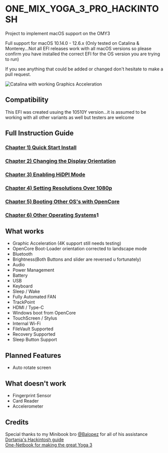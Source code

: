 # ONE_MIX_YOGA_3_PRO_HACKINTOSH
Project to implement macOS support on the OMY3

Full support for macOS 10.14.0 - 12.6.x (Only tested on Catalina & Monterey...Not all EFI releases work with all macOS versions so please confirm you have installed the correct EFI for the OS version you are trying to run)

If you see anything that could be added or changed don't hesitate to make a pull request.

![Catalina with working Graphics Acceleration](/images/Catalina.jpeg)

##
## Compatibility
This EFI was created usuing the 10510Y version...it is assumed to be working with all other variants as well but testers are welcome

## Full Instruction Guide

### [Chapter 1) Quick Start Install](/1-QuickStart.md)
### [Chapter 2) Changing the Display Orientation](/3-Orientation.md)
### [Chapter 3) Enabling HiDPI Mode](/4-HiDPI.md)
### [Chapter 4) Setting Resolutions Over 1080p](/6-1080p&up.md)
### [Chapter 5) Booting Other OS's with OpenCore](/8-OtherOS&OC.md)
### [Chapter 6) Other Operating Systems](/9-OtherOS.md)1


## What works 

- Graphic Acceleration (4K support still needs testing)
- OpenCore Boot-Loader orientation corrected to landscape mode
- Bluetooth
- Brightness(Both Buttons and slider are reversed u fortunately)
- Audio
- Power Management
- Battery 
- USB
- Keyboard
- Sleep / Wake
- Fully Automated FAN
- TrackPoint 
- HDMI / Type-C
- Windows boot from OpenCore
- TouchScreen / Stylus
- Internal Wi-Fi 
- FileVault Supported
- Recovery Supported
- Sleep Button Support

## Planned Features

- Auto rotate screen

## What doesn't work

- Fingerprint Sensor
- Card Reader
- Accelerometer


## Credits
Special thanks to my Minibook bro [@Balopez](https://github.com/balopez83/One-Mix-3-Hackintosh) for all of his assistance <br>
[Dortania's Hackintosh guide](https://dortania.github.io/OpenCore-Install-Guide/) <br>
[One-Netbook for making the great Yoga 3](https://www.1netbook.com/) <br>

